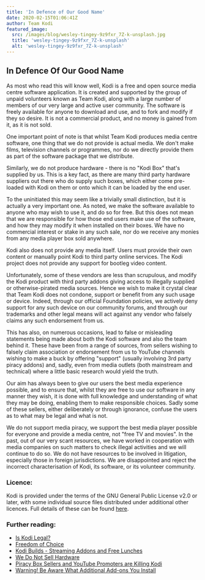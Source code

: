 ```yaml
---
title: 'In Defence of Our Good Name'
date: 2020-02-15T01:06:41Z
author: Team Kodi
featured_image:
  src: /images/blog/wesley-tingey-9z9fxr_7Z-k-unsplash.jpg
  title: 'wesley-tingey-9z9fxr_7Z-k-unsplash'
  alt: 'wesley-tingey-9z9fxr_7Z-k-unsplash'
---
```

In Defence Of Our Good Name
---------------------------

  

 As most who read this will know well, Kodi is a free and open source media centre software application. It is created and supported by the group of unpaid volunteers known as Team Kodi, along with a large number of members of our very large and active user community. The software is freely available for anyone to download and use, and to fork and modify if they so desire. It is not a commercial product, and no money is gained from it, as it is not sold.

  

 One important point of note is that whilst Team Kodi produces media centre software, one thing that we do not provide is actual media. We don't make films, television channels or programmes, nor do we directly provide them as part of the software package that we distribute.

  

 Similarly, we do not produce hardware - there is no "Kodi Box" that's supplied by us. This is a key fact, as there are many third party hardware suppliers out there who do supply such boxes, which either come pre-loaded with Kodi on them or onto which it can be loaded by the end user.  
 

 To the uninitiated this may seem like a trivially small distinction, but it is actually a very important one. As noted, we make the software available to anyone who may wish to use it, and do so for free. But this does not mean that we are responsible for how those end users make use of the software, and how they may modify it when installed on their boxes. We have no commercial interest or stake in any such sale, nor do we receive any monies from any media player box sold anywhere.

  

 Kodi also does not provide any media itself. Users must provide their own content or manually point Kodi to third party online services. The Kodi project does not provide any support for bootleg video content.

  

 Unfortunately, some of these vendors are less than scrupulous, and modify the Kodi product with third party addons giving access to illegally supplied or otherwise-pirated media sources. Hence we wish to make it crystal clear that Team Kodi does not condone, support or benefit from any such usage or device. Indeed, through our official Foundation policies, we actively deny support for any such device on our community forums, and through our trademarks and other legal means will act against any vendor who falsely claims any such endorsement from us.

  

 This has also, on numerous occasions, lead to false or misleading statements being made about both the Kodi software and also the team behind it. These have been from a range of sources, from sellers wishing to falsely claim association or endorsement from us to YouTube channels wishing to make a buck by offering "support" (usually involving 3rd party piracy addons) and, sadly, even from media outlets (both mainstream and technical) where a little basic research would yield the truth.

  

 Our aim has always been to give our users the best media experience possible, and to ensure that, whilst they are free to use our software in any manner they wish, it is done with full knowledge and understanding of what they may be doing, enabling them to make responsible choices. Sadly some of these sellers, either deliberately or through ignorance, confuse the users as to what may be legal and what is not.

  

 We do not support media piracy, we support the best media player possible for everyone and provide a media centre, not "free TV and movies". In the past, out of our very scant resources, we have worked in cooperation with media companies on such matters to check illegal activities and we will continue to do so. We do not have resources to be involved in litigation, especially those in foreign jurisdictions. We are disappointed and reject the incorrect characterisation of Kodi, its software, or its volunteer community.

  

 ### Licence:

  

 Kodi is provided under the terms of the GNU General Public License v2.0 or later, with some individual source files distributed under additional other licences. Full details of these can be found [here](https://github.com/xbmc/xbmc/tree/master/LICENSES).

  

 ### Further reading:

  

 
 * [Is Kodi Legal?](https://kodi.tv/article/is-kodi-legal)
 * [Freedom of Choice](https://kodi.tv/article/freedom-of-choice)
 * [Kodi Builds - Streaming Addons and Free Lunches](https://kodi.tv/article/kodi-builds-streaming-add-ons-and-free-lunches)
 * [We Do Not Sell Hardware](https://kodi.tv/article/we-do-not-sell-hardware)
 * [Piracy Box Sellers and YouTube Promoters are Killing Kodi](https://kodi.tv/article/piracy-box-sellers-and-youtube-promoters-are-killing-kodi)
 * [Warning! Be Aware What Additional Add-ons You Install](https://kodi.tv/article/warning-be-aware-what-additional-add-ons-you-install)
 
 
